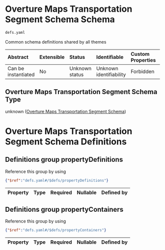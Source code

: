 # Overture Maps Transportation Segment Schema Schema

```txt
defs.yaml
```

Common schema definitions shared by all themes

| Abstract            | Extensible | Status         | Identifiable            | Custom Properties | Additional Properties | Access Restrictions | Defined In                                                                               |
| :------------------ | :--------- | :------------- | :---------------------- | :---------------- | :-------------------- | :------------------ | :--------------------------------------------------------------------------------------- |
| Can be instantiated | No         | Unknown status | Unknown identifiability | Forbidden         | Allowed               | none                | [defs.yaml](../../../../../../../tmp/jsonschema/schema/defs.yaml "open original schema") |

## Overture Maps Transportation Segment Schema Type

unknown ([Overture Maps Transportation Segment Schema](defs.md))

# Overture Maps Transportation Segment Schema Definitions

## Definitions group propertyDefinitions

Reference this group by using

```json
{"$ref":"defs.yaml#/$defs/propertyDefinitions"}
```

| Property | Type | Required | Nullable | Defined by |
| :------- | :--- | :------- | :------- | :--------- |

## Definitions group propertyContainers

Reference this group by using

```json
{"$ref":"defs.yaml#/$defs/propertyContainers"}
```

| Property | Type | Required | Nullable | Defined by |
| :------- | :--- | :------- | :------- | :--------- |
